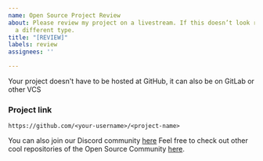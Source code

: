 ```yaml
---
name: Open Source Project Review
about: Please review my project on a livestream. If this doesn’t look right, choose
  a different type.
title: "[REVIEW]"
labels: review
assignees: ''

---
```


Your project doesn't have to be hosted at GitHub, it can also be on GitLab or other VCS

### Project link
```
https://github.com/<your-username>/<project-name>
```
You can also join our Discord community [here]()
Feel free to check out other cool repositories of the Open Source Community [here](https://github.com/opensourcecommunity-hub).
